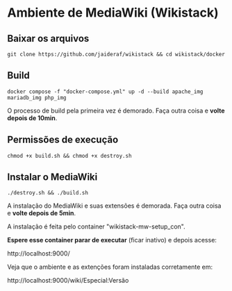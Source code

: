 # Ambiente de MediaWiki (Wikistack)

## Baixar os arquivos
```
git clone https://github.com/jaideraf/wikistack && cd wikistack/docker
```

## Build
```
docker compose -f "docker-compose.yml" up -d --build apache_img mariadb_img php_img
```
O processo de build pela primeira vez é demorado. Faça outra coisa e **volte depois de 10min**.

## Permissões de execução
```
chmod +x build.sh && chmod +x destroy.sh
```

## Instalar o MediaWiki
```
./destroy.sh && ./build.sh
```

A instalação do MediaWiki e suas extensões é demorada. Faça outra coisa e **volte depois de 5min**.

A instalação é feita pelo container "wikistack-mw-setup_con". 

**Espere esse container parar de executar** (ficar inativo) e depois acesse:

http://localhost:9000/

Veja que o ambiente e as extenções foram instaladas corretamente em: 

http://localhost:9000/wiki/Especial:Versão
